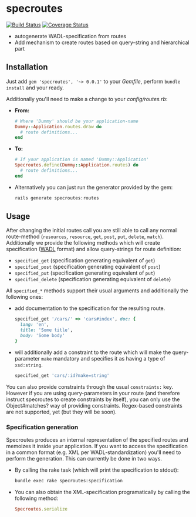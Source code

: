 # specroutes

[![Build Status](https://travis-ci.org/0robustus1/specroutes.svg?branch=master)](https://travis-ci.org/0robustus1/specroutes)
[![Coverage Status](https://img.shields.io/coveralls/0robustus1/specroutes.svg)](https://coveralls.io/r/0robustus1/specroutes)

- autogenerate WADL-specification from routes
- Add mechanism to create routes based on query-string and hierarchical part

## Installation

Just add `gem 'specroutes', '~> 0.0.1'` to your *Gemfile*, perform
`bundle install` and your ready.

Additionally you'll need to make a change to your *config/routes.rb*:

- **From:**

  ```ruby
  # Where 'Dummy' should be your application-name
  Dummy::Application.routes.draw do
    # route definitions...
  end
  ```
- **To:**

  ```ruby
  # If your application is named 'Dummy::Application'
  Specroutes.define(Dummy::Application.routes) do
    # route definitions...
  end
  ```


- Alternatively you can just run the generator provided by the gem:

  ```bash
  rails generate specroutes:routes
  ```

## Usage

After changing the initial routes call you are still able to call any normal
route-method (`resources`, `resource`, `get`, `post`, `put`, `delete`,
`match`). Additionally we provide the following methods which will create
specification ([WADL][WADL] format) and allow query-strings for route
definition:

- `specified_get` (specification generating equivalent of `get`)
- `specified_post` (specification generating equivalent of `post`)
- `specified_put` (specification generating equivalent of `put`)
- `specified_delete` (specification generating equivalent of `delete`)

All `specified_*` methods support their usual arguments and additionally the
following ones:

- add documentation to the specification for the resulting route.

  ```ruby
  specified_get '/cars/' => 'cars#index', doc: {
    lang: 'en',
    title: 'Some title',
    body: 'Some body'
  }
  ```
- will additionally add a constraint to the route which will make the
  query-parameter `make` mandatory and specifies it as having a type of
  `xsd:string`.

  ```ruby
  specified_get 'cars/:id?make=string'
  ```

You can also provide constraints through the usual `constraints:` key. However
if you are using query-parameters in your route (and therefore instruct
specroutes to create constraints by itself), you can only use the
Object#matches? way of providing constraints. Regex-based constraints are not
supported, yet (but they will be soon).

### Specification generation

Specroutes produces an internal representation of the specified routes and
memoizes it inside your application. If you want to access the specification in
a common format (e.g. XML per WADL-standardization) you'll need to perform the
generation. This can currently be done in two ways.

- By calling the rake task (which will print the specification to stdout):

  ```bash
  bundle exec rake specroutes:specification
  ```


- You can also obtain the XML-specification programatically by calling the
following method:

  ```ruby
  Specroutes.serialize
  ```


[WADL]: http://www.w3.org/Submission/wadl/
